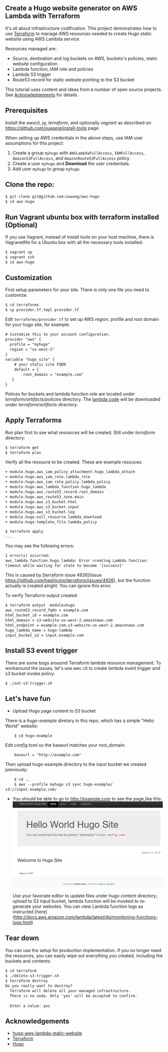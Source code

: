 
## Create a Hugo website generator on AWS Lambda with Terraform

It's all about infrastructure codification. This project demonstrates how to use [Terraform](https://www.terraform.io/intro/index.html) to manage AWS resources needed to create Hugo static website using AWS Lambda service. 

Resources managed are:

* Source, destination and log buckets on AWS, buckets's policies, static website configuration
* Lambda function, IAM role and policies
* Lambda S3 trigger
* Route53 record for static website pointing to the S3 bucket

This tutorial uses content and ideas from a number of open source projects. See [Acknowledgements](#Acknowledgements) for details.

## Prerequisites

Install the _awscli_, _jq_, _terraform_, and optionally _vagrant_ as described on https://github.com/xuwang/install-tools page.

When setting up AWS credentials in the above steps, use IAM user assumptions for this project:

1. Create a group `myhugo` with `AWSLambdaFullAccess`, `IAMFullAccess`, `AmazonS3FullAccess`, and `AmazonRoute53FullAccess` policy.
2. Create a user `myhugo` and __Download__ the user credentials.
3. Add user `myhugo` to group `myhugo`.

## Clone the repo:
```
$ git clone git@github.com:xuwang/aws-hugo
$ cd aws-hugo
```

## Run Vagrant ubuntu box with terraform installed (Optional)
If you use Vagrant, instead of install tools on your host machine,
there is Vagranetfile for a Ubuntu box with all the necessary tools installed:
```
$ vagrant up
$ vagrant ssh
$ cd aws-hugo
```

## Customization

First setup parameters for your site. There is only one file you need to customize.

```
$ cd terraforms
$ cp provider.tf.tmpl provider.tf
```
Edit `terraforms/provider.tf` to set up AWS region, profile and root domain  for your hugo site, for example:

```
# Customize this to your account configuration.
provider "aws" {
  profile = "myhugo"
  region = "us-west-2"
}
variable "hugo_site" {
    # your static site FQDN
    default = {
        root_domain = "example.com"
   }
}
```

Polices for buckets and lambda function role are located under _terraform/artifacts/policies_ directory. The [lambda code](http://bezdelev.com/post/hugo-aws-lambda-static-website/) will be downloaded under _terraform/artifacts_ directory.

## Apply Terraforms 

Run plan first to see what resources will be created.  Still under _terraform_ directory:

```
$ terraform get
$ terraform plan
```
Verify all the resoucre to be created. These are example resouces:

```
+ module.hugo.aws_iam_policy_attachment.hugo_lambda_attach
+ module.hugo.aws_iam_role.lambda_role
+ module.hugo.aws_iam_role_policy.lambda_policy
+ module.hugo.aws_lambda_function.hugo_lambda
+ module.hugo.aws_route53_record.root_domain
+ module.hugo.aws_route53_zone.main
+ module.hugo.aws_s3_bucket.html
+ module.hugo.aws_s3_bucket.input
+ module.hugo.aws_s3_bucket.log
+ module.hugo.null_resource.lambda_download
+ module.hugo.template_file.lambda_policy
```

```
$ terraform apply
...
```

You may see the following errors:
```
1 error(s) occurred:
aws_lambda_function.hugo_lambda: Error creating Lambda function: timeout while waiting for state to become '[success]'
```
This is caused by [terraform issue 4926](issue https://github.com/hashicorp/terraform/issues/4926), but the function actually is created alright. You can ignore this error.

To verify Terraform output created:

```
$ terraform output -module=hugo
aws_route53_record_fqdn = example.com
html_bucket_id = example.com
html_domain = s3-website-us-west-2.amazonaws.com
html_endpoint = example.com.s3-website-us-west-2.amazonaws.com
hugo_lambda_name = hugo-lambda
input_bucket_id = input.example.com
```

## Install S3 event trigger

There are some bugs arouond Terraform lambda resource management. To workaround the issues, let's use
awc cli to create lambda event trigger and s3 bucket invoke policy:

```
$ ./set-s3-trigger.sh
```

## Let's have fun

* Upload Hugo page content to S3 bucket

There is a _hugo-example_ diretory in this repo, which has a simple "Hello World" website:

        $ cd hugo-example

Edit _config.toml_ so the baseurl matches your root_domain:

        baseurl = "http://example.com"

Then upload hugo-example directory to the input bucket we created previously:

        $ cd ..
        $ aws --profile myhugo s3 sync hugo-example/ s3://input.example.com/

* You should be able to go to http://example.com to see the page,like this:
![Hugo Site](images/hugo-site.png "Hello World Hugo Site")

  Use your favoriate editor to update files under hugo _content_ directory, upload to S3 input bucket, lambda function will be invoked to re-generate your websites. You can view Lambda function logs as instructed [here] (http://docs.aws.amazon.com/lambda/latest/dg/monitoring-functions-logs.html)

## Tear down

You can use the setup for production implementation. If you no longer need the resources, you can easily wipe out everything you created, including the buckets and contents:

```
$ cd terraform
$ ./delete-s3-trigger.sh
$ terraform destroy
Do you really want to destroy?
  Terraform will delete all your managed infrastructure.
  There is no undo. Only 'yes' will be accepted to confirm.

  Enter a value: yes
```

## <a name="Acknowledgements">Acknowledgements</a>
* [hugo-aws-lambda-static-website](http://bezdelev.com/post/hugo-aws-lambda-static-website/)
* [Terraform](http://www.terraform.io/downloads.html)
* [Hugo](gohugo.io)

